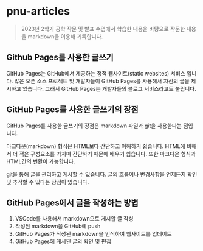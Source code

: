# pnu-articles

>2023년 2학기 공학 작문 및 발표 수업에서 학습한 내용을 바탕으로 작문한 내용을 markdown을 이용해 기록합니다.

## Github Pages를 사용한 글쓰기

GitHub Pages는 GitHub에서 제공하는 정적 웹사이트(static websites) 서비스 입니다. 많은 오픈 소스 프로젝트 및 개발자들이 GitHub Pages를 사용해서 자신의 글을 제시하고 있습니다. 그래서 GitHub Pages는 개발자들의 블로그 서비스라고도 불립니다.

## GitHub Pages를 사용한 글쓰기의 장점

GitHub Pages를 사용한 글쓰기의 장점은 markdown 파일과 git을 사용한다는 점입니다.

마크다운(markdown) 형식은 HTML보다 간단하고 이해하기 쉽습니다.  HTML에 비해서 더 적은 구성요소를 가지며 간단하기 때문에 배우기 쉽습니다. 또한 마크다운 형식과 HTML간의 변환이 가능합니다.

git을 통해 글을 관리하고 게시할 수 있습니다. 글의 흐름이나 변경사항을 언제든지 확인 및 추적할 수 있다는 장점이 있습니다.


## GitHub Pages에서 글을 작성하는 방법

1. VSCode를 사용해서 markdown으로 게시할 글 작성
2. 작성된 markdown을 GitHub에 push
3. GitHub Pages가 작성된 markdown을 인식하여 웹사이트를 업데이트
4. GitHub Pages에 게시된 글의 확인 및 편집


